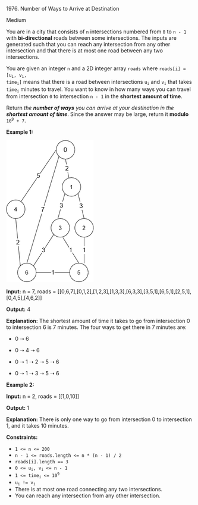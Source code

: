 1976\. Number of Ways to Arrive at Destination

Medium

You are in a city that consists of `n` intersections numbered from `0` to `n - 1` with **bi-directional** roads between some intersections. The inputs are generated such that you can reach any intersection from any other intersection and that there is at most one road between any two intersections.

You are given an integer `n` and a 2D integer array `roads` where <code>roads[i] = [u<sub>i</sub>, v<sub>i</sub>, time<sub>i</sub>]</code> means that there is a road between intersections <code>u<sub>i</sub></code> and <code>v<sub>i</sub></code> that takes <code>time<sub>i</sub></code> minutes to travel. You want to know in how many ways you can travel from intersection `0` to intersection `n - 1` in the **shortest amount of time**.

Return _the **number of ways** you can arrive at your destination in the **shortest amount of time**_. Since the answer may be large, return it **modulo** <code>10<sup>9</sup> + 7</code>.

**Example 1:**

![](graph2.png)

**Input:** n = 7, roads = [[0,6,7],[0,1,2],[1,2,3],[1,3,3],[6,3,3],[3,5,1],[6,5,1],[2,5,1],[0,4,5],[4,6,2]]

**Output:** 4

**Explanation:** The shortest amount of time it takes to go from intersection 0 to intersection 6 is 7 minutes. The four ways to get there in 7 minutes are: 

- 0 ➝ 6 

- 0 ➝ 4 ➝ 6 

- 0 ➝ 1 ➝ 2 ➝ 5 ➝ 6 

- 0 ➝ 1 ➝ 3 ➝ 5 ➝ 6

**Example 2:**

**Input:** n = 2, roads = [[1,0,10]]

**Output:** 1

**Explanation:** There is only one way to go from intersection 0 to intersection 1, and it takes 10 minutes.

**Constraints:**

*   `1 <= n <= 200`
*   `n - 1 <= roads.length <= n * (n - 1) / 2`
*   `roads[i].length == 3`
*   <code>0 <= u<sub>i</sub>, v<sub>i</sub> <= n - 1</code>
*   <code>1 <= time<sub>i</sub> <= 10<sup>9</sup></code>
*   <code>u<sub>i</sub> != v<sub>i</sub></code>
*   There is at most one road connecting any two intersections.
*   You can reach any intersection from any other intersection.